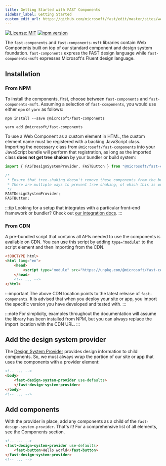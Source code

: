 ```yaml
---
title: Getting Started with FAST Components
sidebar_label: Getting Started
custom_edit_url: https://github.com/microsoft/fast/edit/master/sites/website/src/docs/fast-foundation/getting-started.md
---
```

[![License: MIT](https://img.shields.io/badge/License-MIT-yellow.svg)](https://opensource.org/licenses/MIT)
[![npm version](https://badge.fury.io/js/%40microsoft%2Ffast-components.svg)](https://badge.fury.io/js/%40microsoft%2Ffast-components)

The `fast-components` and `fast-components-msft` libraries contain Web Components built on top of our standard component and design system foundation. `fast-components` express the FAST design language while `fast-components-msft` expresses Microsoft's Fluent design language.

## Installation

### From NPM

To install the components, first, choose between `fast-components` and `fast-components-msft`. Assuming a selection of `fast-components`, you would use either `npm` or `yarn` as follows:

```shell
npm install --save @microsoft/fast-components
```

```shell
yarn add @microsoft/fast-components
```

To use a Web Component as a custom element in HTML, the custom element name must be registered with a backing JavaScript class. Importing the necessary class from `@microsoft/fast-components` into your JavaScript bundle will perform that registration, as long as the imported class **does not get tree shaken** by your bundler or build system:

```js
import { FASTDesignSystemProvider, FASTButton } from "@microsoft/fast-components";

/*
 * Ensure that tree-shaking doesn't remove these components from the bundle.
 * There are multiple ways to prevent tree shaking, of which this is one.
 */
FASTDesignSystemProvider;
FASTButton;
```

:::tip
Looking for a setup that integrates with a particular front-end framework or bundler? Check out [our integration docs](../integrations/introduction).
:::

### From CDN

A pre-bundled script that contains all APIs needed to use the components is available on CDN. You can use this script by adding [`type="module"`](https://developer.mozilla.org/en-US/docs/Web/JavaScript/Guide/Modules) to the script element and then importing from the CDN.

```html
<!DOCTYPE html>
<html lang="en">
    <head>
        <script type="module" src="https://unpkg.com/@microsoft/fast-components"></script>
    </head>
    <!-- ... -->
</html>
```

:::important
The above CDN location points to the latest release of `fast-components`. It is advised that when you deploy your site or app, you import the specific version you have developed and tested with.
:::

:::note
For simplicity, examples throughout the documentation will assume the library has been installed from NPM, but you can always replace the import location with the CDN URL.
:::

## Add the design system provider

The [Design System Provider](./design-system-provider) provides design information to child components. So, we must always wrap the portion of our site or app that uses the components with a provider element:

```html
<!-- ... -->
<body>
    <fast-design-system-provider use-defaults>
    </fast-design-system-provider>
</body>
<!-- ... -->
```

## Add components

With the provider in place, add any components as a child of the `fast-design-system-provider`. That's it! For a comprehensive list of all elements, see the Components section.

```html
<!-- ... -->
<fast-design-system-provider use-defaults>
    <fast-button>Hello world</fast-button>
</fast-design-system-provider>
<!-- ... -->
```
